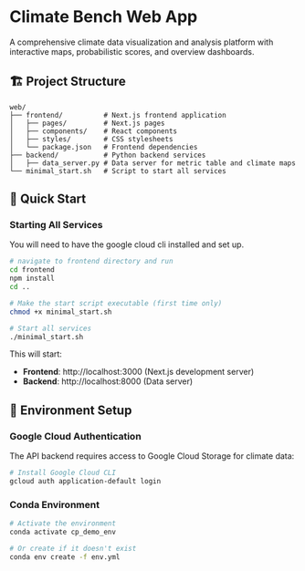 # Climate Bench Web App

A comprehensive climate data visualization and analysis platform with interactive maps, probabilistic scores, and overview dashboards.

## 🏗️ Project Structure

```
web/
├── frontend/          # Next.js frontend application
│   ├── pages/         # Next.js pages
│   ├── components/    # React components
│   ├── styles/        # CSS stylesheets
│   └── package.json   # Frontend dependencies
├── backend/           # Python backend services
│   ├── data_server.py # Data server for metric table and climate maps
└── minimal_start.sh   # Script to start all services
```

## 🚀 Quick Start

### Starting All Services
You will need to have the google cloud cli installed and set up.

```bash
# navigate to frontend directory and run
cd frontend
npm install
cd ..

# Make the start script executable (first time only)
chmod +x minimal_start.sh

# Start all services
./minimal_start.sh
```

This will start:
- **Frontend**: http://localhost:3000 (Next.js development server)
- **Backend**: http://localhost:8000 (Data server)

## 🔑 Environment Setup

### Google Cloud Authentication
The API backend requires access to Google Cloud Storage for climate data:

```bash
# Install Google Cloud CLI
gcloud auth application-default login
```

### Conda Environment
```bash
# Activate the environment
conda activate cp_demo_env

# Or create if it doesn't exist
conda env create -f env.yml
```
